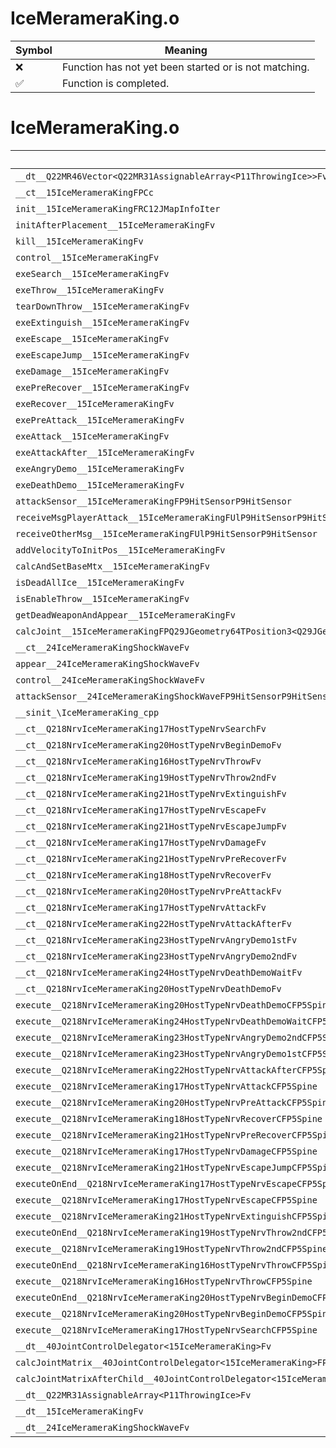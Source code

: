 # IceMerameraKing.o
| Symbol | Meaning 
| ------------- | ------------- 
| :x: | Function has not yet been started or is not matching. 
| :white_check_mark: | Function is completed. 


# IceMerameraKing.o
| Symbol | Decompiled? |
| ------------- | ------------- |
| `__dt__Q22MR46Vector<Q22MR31AssignableArray<P11ThrowingIce>>Fv` | :x: |
| `__ct__15IceMerameraKingFPCc` | :x: |
| `init__15IceMerameraKingFRC12JMapInfoIter` | :x: |
| `initAfterPlacement__15IceMerameraKingFv` | :x: |
| `kill__15IceMerameraKingFv` | :x: |
| `control__15IceMerameraKingFv` | :x: |
| `exeSearch__15IceMerameraKingFv` | :x: |
| `exeThrow__15IceMerameraKingFv` | :x: |
| `tearDownThrow__15IceMerameraKingFv` | :x: |
| `exeExtinguish__15IceMerameraKingFv` | :x: |
| `exeEscape__15IceMerameraKingFv` | :x: |
| `exeEscapeJump__15IceMerameraKingFv` | :x: |
| `exeDamage__15IceMerameraKingFv` | :x: |
| `exePreRecover__15IceMerameraKingFv` | :x: |
| `exeRecover__15IceMerameraKingFv` | :x: |
| `exePreAttack__15IceMerameraKingFv` | :x: |
| `exeAttack__15IceMerameraKingFv` | :x: |
| `exeAttackAfter__15IceMerameraKingFv` | :x: |
| `exeAngryDemo__15IceMerameraKingFv` | :x: |
| `exeDeathDemo__15IceMerameraKingFv` | :x: |
| `attackSensor__15IceMerameraKingFP9HitSensorP9HitSensor` | :x: |
| `receiveMsgPlayerAttack__15IceMerameraKingFUlP9HitSensorP9HitSensor` | :x: |
| `receiveOtherMsg__15IceMerameraKingFUlP9HitSensorP9HitSensor` | :x: |
| `addVelocityToInitPos__15IceMerameraKingFv` | :x: |
| `calcAndSetBaseMtx__15IceMerameraKingFv` | :x: |
| `isDeadAllIce__15IceMerameraKingFv` | :x: |
| `isEnableThrow__15IceMerameraKingFv` | :x: |
| `getDeadWeaponAndAppear__15IceMerameraKingFv` | :x: |
| `calcJoint__15IceMerameraKingFPQ29JGeometry64TPosition3<Q29JGeometry38TMatrix34<Q29JGeometry13SMatrix34C<f>>>RC19JointControllerInfo` | :x: |
| `__ct__24IceMerameraKingShockWaveFv` | :x: |
| `appear__24IceMerameraKingShockWaveFv` | :x: |
| `control__24IceMerameraKingShockWaveFv` | :x: |
| `attackSensor__24IceMerameraKingShockWaveFP9HitSensorP9HitSensor` | :x: |
| `__sinit_\IceMerameraKing_cpp` | :x: |
| `__ct__Q218NrvIceMerameraKing17HostTypeNrvSearchFv` | :x: |
| `__ct__Q218NrvIceMerameraKing20HostTypeNrvBeginDemoFv` | :x: |
| `__ct__Q218NrvIceMerameraKing16HostTypeNrvThrowFv` | :x: |
| `__ct__Q218NrvIceMerameraKing19HostTypeNrvThrow2ndFv` | :x: |
| `__ct__Q218NrvIceMerameraKing21HostTypeNrvExtinguishFv` | :x: |
| `__ct__Q218NrvIceMerameraKing17HostTypeNrvEscapeFv` | :x: |
| `__ct__Q218NrvIceMerameraKing21HostTypeNrvEscapeJumpFv` | :x: |
| `__ct__Q218NrvIceMerameraKing17HostTypeNrvDamageFv` | :x: |
| `__ct__Q218NrvIceMerameraKing21HostTypeNrvPreRecoverFv` | :x: |
| `__ct__Q218NrvIceMerameraKing18HostTypeNrvRecoverFv` | :x: |
| `__ct__Q218NrvIceMerameraKing20HostTypeNrvPreAttackFv` | :x: |
| `__ct__Q218NrvIceMerameraKing17HostTypeNrvAttackFv` | :x: |
| `__ct__Q218NrvIceMerameraKing22HostTypeNrvAttackAfterFv` | :x: |
| `__ct__Q218NrvIceMerameraKing23HostTypeNrvAngryDemo1stFv` | :x: |
| `__ct__Q218NrvIceMerameraKing23HostTypeNrvAngryDemo2ndFv` | :x: |
| `__ct__Q218NrvIceMerameraKing24HostTypeNrvDeathDemoWaitFv` | :x: |
| `__ct__Q218NrvIceMerameraKing20HostTypeNrvDeathDemoFv` | :x: |
| `execute__Q218NrvIceMerameraKing20HostTypeNrvDeathDemoCFP5Spine` | :x: |
| `execute__Q218NrvIceMerameraKing24HostTypeNrvDeathDemoWaitCFP5Spine` | :x: |
| `execute__Q218NrvIceMerameraKing23HostTypeNrvAngryDemo2ndCFP5Spine` | :x: |
| `execute__Q218NrvIceMerameraKing23HostTypeNrvAngryDemo1stCFP5Spine` | :x: |
| `execute__Q218NrvIceMerameraKing22HostTypeNrvAttackAfterCFP5Spine` | :x: |
| `execute__Q218NrvIceMerameraKing17HostTypeNrvAttackCFP5Spine` | :x: |
| `execute__Q218NrvIceMerameraKing20HostTypeNrvPreAttackCFP5Spine` | :x: |
| `execute__Q218NrvIceMerameraKing18HostTypeNrvRecoverCFP5Spine` | :x: |
| `execute__Q218NrvIceMerameraKing21HostTypeNrvPreRecoverCFP5Spine` | :x: |
| `execute__Q218NrvIceMerameraKing17HostTypeNrvDamageCFP5Spine` | :x: |
| `execute__Q218NrvIceMerameraKing21HostTypeNrvEscapeJumpCFP5Spine` | :x: |
| `executeOnEnd__Q218NrvIceMerameraKing17HostTypeNrvEscapeCFP5Spine` | :x: |
| `execute__Q218NrvIceMerameraKing17HostTypeNrvEscapeCFP5Spine` | :x: |
| `execute__Q218NrvIceMerameraKing21HostTypeNrvExtinguishCFP5Spine` | :x: |
| `executeOnEnd__Q218NrvIceMerameraKing19HostTypeNrvThrow2ndCFP5Spine` | :x: |
| `execute__Q218NrvIceMerameraKing19HostTypeNrvThrow2ndCFP5Spine` | :x: |
| `executeOnEnd__Q218NrvIceMerameraKing16HostTypeNrvThrowCFP5Spine` | :x: |
| `execute__Q218NrvIceMerameraKing16HostTypeNrvThrowCFP5Spine` | :x: |
| `executeOnEnd__Q218NrvIceMerameraKing20HostTypeNrvBeginDemoCFP5Spine` | :x: |
| `execute__Q218NrvIceMerameraKing20HostTypeNrvBeginDemoCFP5Spine` | :x: |
| `execute__Q218NrvIceMerameraKing17HostTypeNrvSearchCFP5Spine` | :x: |
| `__dt__40JointControlDelegator<15IceMerameraKing>Fv` | :x: |
| `calcJointMatrix__40JointControlDelegator<15IceMerameraKing>FPQ29JGeometry64TPosition3<Q29JGeometry38TMatrix34<Q29JGeometry13SMatrix34C<f>>>RC19JointControllerInfo` | :x: |
| `calcJointMatrixAfterChild__40JointControlDelegator<15IceMerameraKing>FPQ29JGeometry64TPosition3<Q29JGeometry38TMatrix34<Q29JGeometry13SMatrix34C<f>>>RC19JointControllerInfo` | :x: |
| `__dt__Q22MR31AssignableArray<P11ThrowingIce>Fv` | :x: |
| `__dt__15IceMerameraKingFv` | :x: |
| `__dt__24IceMerameraKingShockWaveFv` | :x: |
